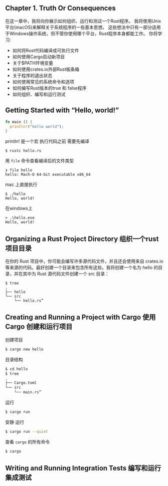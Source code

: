 ## Chapter 1. Truth Or Consequences
在这一章中，我将向你展示如何组织、运行和测试一个Rust程序。
我将使用Unix平台(macOS)来解释关于系统程序的一些基本思想。
这些想法中只有一部分适用于Windows操作系统，但不管你使用哪个平台，Rust程序本身都能工作。
你将学习:
* 如何将Rust代码编译成可执行文件
* 如何使用Cargo启动新项目
* 关于$PATH环境变量
* 如何使用crates.io外部Rust板条箱
* 关于程序的退出状态
* 如何使用常见的系统命令和选项
* 如何编写Rust版本的true 和 false程序
* 如何组织、编写和运行测试

## Getting Started with “Hello, world!”
```rs
fn main () {
  println!("hello world");
}

```

 println! 是一个宏
执行代码之前 需要先编译

```
$ rustc hello.rs
```
用 `file` 命令查看编译后的文件类型

```
❯ file hello
hello: Mach-O 64-bit executable x86_64
```

mac 上直接执行

```
$ ./hello 
Hello, world!
```
在windows上
```
> .\hello.exe
Hello, world!
```

## Organizing a Rust Project Directory 组织一个rust项目目录
在你的 Rust 项目中，你可能会编写许多源代码文件，并且还会使用来自 crates.io 等来源的代码。最好创建一个目录来包含所有这些。我将创建一个名为 hello 的目录，并在其中为 Rust 源代码文件创建一个 src 目录：

```
$ tree
.
├── hello
└── src
    └── hello.rs”

```

## Creating and Running a Project with Cargo 使用 Cargo 创建和运行项目
创建项目
``` sh
$ cargo new hello
```

目录结构
``` sh
$ cd hello
$ tree
.
├── Cargo.toml
└── src
    └── main.rs”

```

运行
``` sh
$ cargo run
```
安静 运行
``` sh
$ cargo run --quiet
```
查看 `cargo` 的所有命令
```sh
$ cargo 
```
## Writing and Running Integration Tests 编写和运行集成测试

